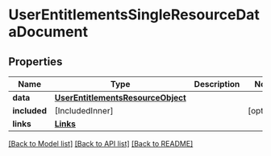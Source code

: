 # UserEntitlementsSingleResourceDataDocument

## Properties
Name | Type | Description | Notes
------------ | ------------- | ------------- | -------------
**data** | [**UserEntitlementsResourceObject**](UserEntitlementsResourceObject.md) |  | 
**included** | [IncludedInner] |  | [optional] 
**links** | [**Links**](Links.md) |  | 

[[Back to Model list]](../README.md#documentation-for-models) [[Back to API list]](../README.md#documentation-for-api-endpoints) [[Back to README]](../README.md)


